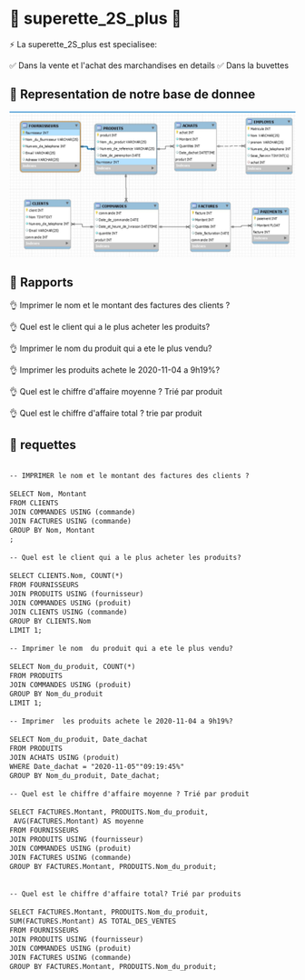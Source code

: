  # :green_heart: superette_2S_plus :green_heart:

:zap: La superette_2S_plus est specialisee:

:white_check_mark: Dans la vente et l'achat des marchandises en details
:white_check_mark: Dans la buvettes

 ## :green_heart: Representation de notre base de donnee
 

![image](images/1.JPG)


## :green_heart: Rapports

:ok_hand: Imprimer le nom et le montant des factures des clients ?

:ok_hand: Quel est le client qui a le plus acheter les produits?

:ok_hand: Imprimer le nom  du produit qui a ete le plus vendu?

:ok_hand: Imprimer  les produits achete le 2020-11-04 a 9h19%?

:ok_hand: Quel est le chiffre d'affaire moyenne ? Trié par produit

:ok_hand: Quel est le chiffre d'affaire total ? trie par produit




## :green_heart: requettes


```

-- IMPRIMER le nom et le montant des factures des clients ?

SELECT Nom, Montant
FROM CLIENTS
JOIN COMMANDES USING (commande)
JOIN FACTURES USING (commande)
GROUP BY Nom, Montant
;

-- Quel est le client qui a le plus acheter les produits?

SELECT CLIENTS.Nom, COUNT(*)
FROM FOURNISSEURS
JOIN PRODUITS USING (fournisseur)
JOIN COMMANDES USING (produit)
JOIN CLIENTS USING (commande)
GROUP BY CLIENTS.Nom
LIMIT 1;

-- Imprimer le nom  du produit qui a ete le plus vendu?

SELECT Nom_du_produit, COUNT(*)
FROM PRODUITS
JOIN COMMANDES USING (produit)
GROUP BY Nom_du_produit
LIMIT 1;

-- Imprimer  les produits achete le 2020-11-04 a 9h19%?

SELECT Nom_du_produit, Date_dachat
FROM PRODUITS
JOIN ACHATS USING (produit)
WHERE Date_dachat = "2020-11-05""09:19:45%" 
GROUP BY Nom_du_produit, Date_dachat;

-- Quel est le chiffre d'affaire moyenne ? Trié par produit

SELECT FACTURES.Montant, PRODUITS.Nom_du_produit,
 AVG(FACTURES.Montant) AS moyenne
FROM FOURNISSEURS
JOIN PRODUITS USING (fournisseur)
JOIN COMMANDES USING (produit)
JOIN FACTURES USING (commande)
GROUP BY FACTURES.Montant, PRODUITS.Nom_du_produit;


-- Quel est le chiffre d'affaire total? Trié par produits

SELECT FACTURES.Montant, PRODUITS.Nom_du_produit,
SUM(FACTURES.Montant) AS TOTAL_DES_VENTES
FROM FOURNISSEURS
JOIN PRODUITS USING (fournisseur)
JOIN COMMANDES USING (produit)
JOIN FACTURES USING (commande)
GROUP BY FACTURES.Montant, PRODUITS.Nom_du_produit;

```
